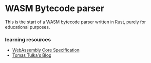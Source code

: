 # WASM Bytecode parser

This is the start of a WASM bytecode parser written in Rust, purely for educational purposes.

### learning resources

- [WebAssembly Core Specification](https://www.w3.org/TR/wasm-core-1/)
- [Tomas Tulka's Blog](https://blog.ttulka.com/learning-webassembly-series/)

